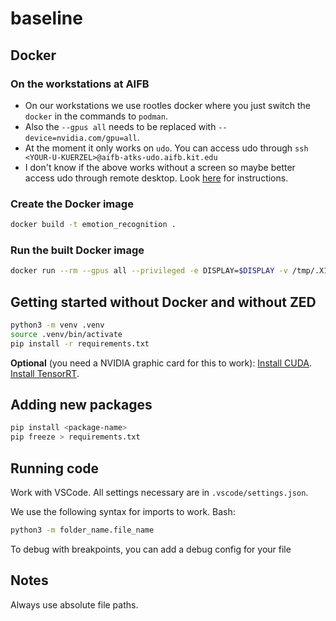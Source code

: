 # baseline

## Docker

### On the workstations at AIFB
- On our workstations we use rootles docker where you just switch the ```docker``` in the commands to ```podman```.
- Also the ```--gpus all``` needs to be replaced with ```--device=nvidia.com/gpu=all```.
- At the moment it only works on ```udo```. You can access udo through ```ssh <YOUR-U-KUERZEL>@aifb-atks-udo.aifb.kit.edu```
- I don't know if the above works without a screen so maybe better access udo through remote desktop. Look [here](https://gitlab.kit.edu/kit/aifb/ATKS/helpdesk/wiki/-/wikis/Remote-Desktop) for instructions.

### Create the Docker image
```bash
docker build -t emotion_recognition .
```
### Run the built Docker image
```bash
docker run --rm --gpus all --privileged -e DISPLAY=$DISPLAY -v /tmp/.X11-unix:/tmp/.X11-unix emotion_recognition:latest
```


## Getting started without Docker and without ZED
```bash
python3 -m venv .venv
source .venv/bin/activate
pip install -r requirements.txt
```
**Optional** (you need a NVIDIA graphic card for this to work):
[Install CUDA](https://docs.nvidia.com/cuda/cuda-installation-guide-linux/index.html).
[Install TensorRT](https://docs.nvidia.com/deeplearning/tensorrt/install-guide/index.html).

## Adding new packages
```bash
pip install <package-name>
pip freeze > requirements.txt
```

## Running code
Work with VSCode. All settings necessary are in `.vscode/settings.json`. 

We use the following syntax for imports to work. Bash: 
```bash
python3 -m folder_name.file_name
```
To debug with breakpoints, you can add a debug config for your file

## Notes
Always use absolute file paths. 